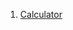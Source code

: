 <ol>
<li><a href="https://rilakryan.github.io/dosomething/practice1/calculator.html">Calculator</a></li>
</ol>
